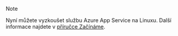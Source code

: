 > [!NOTE]
> Nyní můžete vyzkoušet službu Azure App Service na Linuxu. Další informace najdete v [příručce Začínáme](../articles/app-service/app-service-linux-readme.md).
> 
> 

